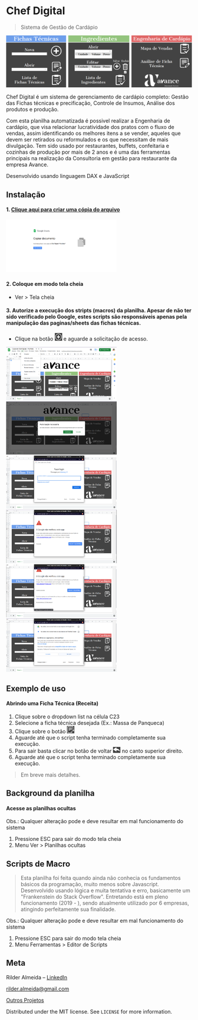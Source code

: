 # Chef Digital
> Sistema de Gestão de Cardápio

![](https://github.com/rilder-almeida/chef_digital/raw/master/images/capa.png)

Chef Digital é um sistema de gerenciamento de cardápio completo: Gestão das Fichas técnicas e precificação, Controle de Insumos, Análise dos produtos e produção.

Com esta planilha automatizada é possivel realizar a Engenharia de cardápio, que visa relacionar lucratividade dos pratos com o fluxo de vendas, assim identificando os melhores itens a se vender, aqueles que devem ser retirados ou reformulados e os que necessitam de mais divulgação.  Tem sido usado por restaurantes, buffets, confeitaria e cozinhas de produção por mais de 2 anos e é uma das ferramentas principais na realização da Consultoria em gestão para restaurante da empresa Avance.

Desenvolvido usando linguagem DAX e JavaScript

## Instalação

#### 1. [Clique aqui para criar uma cópia do arquivo](https://docs.google.com/spreadsheets/d/1GSdWbAlgryoB5IvHCjslBCxqzt8DJ7zCRwlRliMeeWg/copy)
<img src="https://github.com/rilder-almeida/chef_digital/raw/master/images/chef_digital_1.png" width="300"/>

#### 2. Coloque em modo tela cheia

- Ver > Tela cheia

#### 3. Autorize a execução dos stripts (macros) da planilha. Apesar de não ter sido verificado pelo Google, estes scripts são responsáveis apenas pela manipulação das paginas/sheets das fichas técnicas.

- Clique na botão <img src="https://github.com/rilder-almeida/chef_digital/raw/master/images/mais.png" width="20"/> e aguarde a solicitação de acesso.

<img src="https://github.com/rilder-almeida/chef_digital/raw/master/images/chef_digital_2.png" width="300"/><img src="https://github.com/rilder-almeida/chef_digital/raw/master/images/chef_digital_4.png" width="300"/><img src="https://github.com/rilder-almeida/chef_digital/raw/master/images/chef_digital_5.png" width="300"/><img src="https://github.com/rilder-almeida/chef_digital/raw/master/images/chef_digital_6.png" width="300"/><img src="https://github.com/rilder-almeida/chef_digital/raw/master/images/chef_digital_7.png" width="300"/><img src="https://github.com/rilder-almeida/chef_digital/raw/master/images/chef_digital_8.png" width="300"/>


## Exemplo de uso

#### Abrindo uma Ficha Técnica (Receita)
1. Clique sobre o dropdown list na célula C23
2. Selecione a ficha técnica desejada (Ex.: Massa de Panqueca)
3. Clique sobre o botão <img src="https://github.com/rilder-almeida/chef_digital/raw/master/images/abrir.png" width="20"/>
4. Aguarde até que o script tenha terminado completamente sua execução.
5. Para sair basta clicar no botão de voltar <img src="https://github.com/rilder-almeida/chef_digital/raw/master/images/voltar.png" width="20"/> no canto superior direito. 
6. Aguarde até que o script tenha terminado completamente sua execução.

> Em breve mais detalhes.

## Background da planilha

#### Acesse as planilhas ocultas

Obs.: Qualquer alteração pode e deve resultar em mal funcionamento do sistema

1. Pressione ESC para sair do modo tela cheia
2. Menu Ver > Planilhas ocultas

## Scripts de Macro

> Esta planilha foi feita quando ainda não conhecia os fundamentos básicos da programação, muito menos sobre Javascript. Desenvolvido usando lógica e muita tentativa e erro, basicamente um "Frankenstein do Stack Overflow". Entretando está em pleno funcionamento (2019 - ), sendo atualmente utilizado por 6 empresas, atingindo perfeitamente sua finalidade.

Obs.: Qualquer alteração pode e deve resultar em mal funcionamento do sistema

1. Pressione ESC para sair do modo tela cheia
2. Menu Ferramentas > Editor de Scripts

## Meta

Rilder Almeida – [LinkedIn](https://www.linkedin.com/in/rilder-almeida)

rilder.almeida@gmail.com

[Outros Projetos](https://github.com/rilder-almeida)

Distributed under the MIT license. See ``LICENSE`` for more information.
